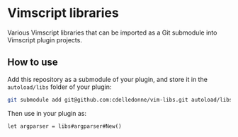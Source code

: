 # Vimscript libraries

Various Vimscript libraries that can be imported as a Git submodule into
Vimscript plugin projects.

## How to use

Add this repository as a submodule of your plugin, and store it in the
`autoload/libs` folder of your plugin:

```sh
git submodule add git@github.com:cdelledonne/vim-libs.git autoload/libs
```

Then use in your plugin as:

```vim
let argparser = libs#argparser#New()
```
